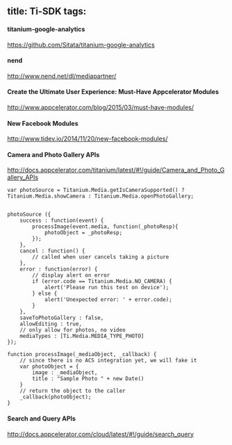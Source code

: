 title: Ti-SDK
tags:
---

#### titanium-google-analytics

https://github.com/Sitata/titanium-google-analytics

#### nend

http://www.nend.net/dl/mediapartner/

#### Create the Ultimate User Experience: Must-Have Appcelerator Modules

http://www.appcelerator.com/blog/2015/03/must-have-modules/

#### New Facebook Modules

http://www.tidev.io/2014/11/20/new-facebook-modules/

#### Camera and Photo Gallery APIs

http://docs.appcelerator.com/titanium/latest/#!/guide/Camera_and_Photo_Gallery_APIs

~~~
var photoSource = Titanium.Media.getIsCameraSupported() ? Titanium.Media.showCamera : Titanium.Media.openPhotoGallery;


photoSource ({
    success : function(event) {
        processImage(event.media, function(_photoResp){
            photoObject = _photoResp;
        });
    },
    cancel : function() {
        // called when user cancels taking a picture
    },
    error : function(error) {
        // display alert on error
        if (error.code == Titanium.Media.NO_CAMERA) {
            alert('Please run this test on device');
        } else {
            alert('Unexpected error: ' + error.code);
        }
    },
    saveToPhotoGallery : false,
    allowEditing : true,
    // only allow for photos, no video
    mediaTypes : [Ti.Media.MEDIA_TYPE_PHOTO]
});

function processImage(_mediaObject, _callback) {
    // since there is no ACS integration yet, we will fake it
    var photoObject = {
        image : _mediaObject,
        title : "Sample Photo " + new Date()
    }
    // return the object to the caller
    _callback(photoObject);
}
~~~

#### Search and Query APIs

http://docs.appcelerator.com/cloud/latest/#!/guide/search_query

